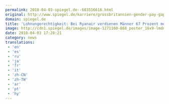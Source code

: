 ```yaml
---
permalink: 2018-04-03-spiegel.de--683516616.html
original: http://www.spiegel.de/karriere/grossbritannien-gender-pay-gap-bei-ryanair-maenner-verdienen-67-prozent-mehr-a-1201067.html#ref=rss
domain: spiegel.de
title: 'Lohnungerechtigkeit: Bei Ryanair verdienen Männer 67 Prozent mehr als Frauen - SPIEGEL ONLINE - KarriereSPIEGEL'
image: http://cdn1.spiegel.de/images/image-1271160-860_poster_16x9-lmdn-1271160.jpg
date: 2018-04-03 17:28:21
category: news
translations: 
 - 'en'
 - 'es'
 - 'ru'
 - 'ja'
 - 'fr'
 - 'it'
 - 'zh-CN'
 - 'zh-TW'
 - 'ar'
 - 'pt'
 - 'hy'
---
```


